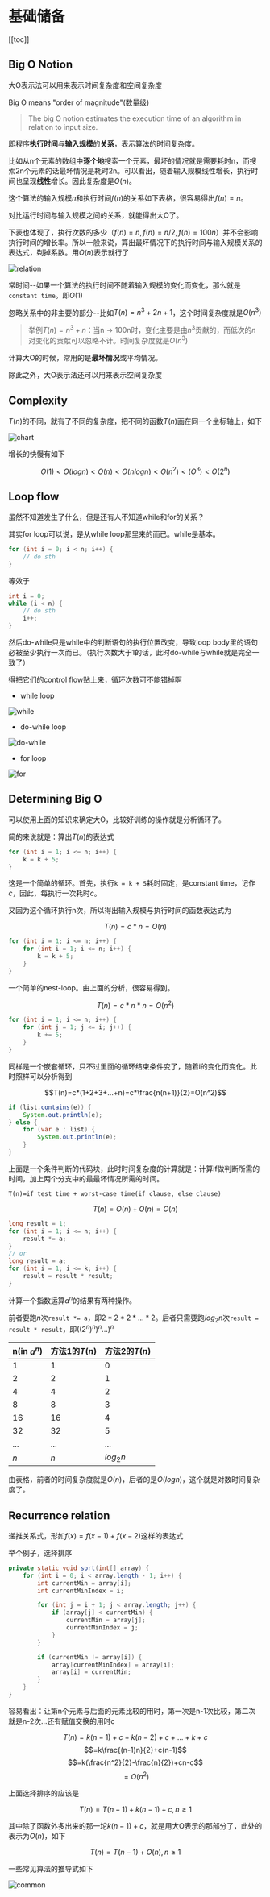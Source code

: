 # 基础储备

[[toc]]

## Big O Notion

大O表示法可以用来表示时间复杂度和空间复杂度

Big O means "order of magnitude"(数量级)

> The big O notion estimates the execution time of an algorithm in relation to input size.

即程序**执行时间**与**输入规模**的**关系**，表示算法的时间复杂度。

比如从n个元素的数组中**逐个地**搜索一个元素，最坏的情况就是需要耗时n，而搜索2n个元素的话最坏情况是耗时2n。可以看出，随着输入规模线性增长，执行时间也呈现**线性**增长。因此复杂度是$O(n)$。

这个算法的输入规模$n$和执行时间$f(n)$的关系如下表格，很容易得出$f(n)=n$。

对比运行时间与输入规模之间的关系，就能得出大O了。

下表也体现了，执行次数的多少（$f(n)=n,f(n)=n/2,f(n)=100n$）并不会影响执行时间的增长率。所以一般来说，算出最坏情况下的执行时间与输入规模关系的表达式，剃掉系数。用$O(n)$表示就行了

![relation](./images/relation_size_and_execution_time.png)

常时间--如果一个算法的执行时间不随着输入规模的变化而变化，那么就是`constant time`。即$O(1)$

忽略关系中的非主要的部分--比如$T(n)=n^3+2n+1$，这个时间复杂度就是$O(n^3)$

> 举例$T(n)=n^3+n$：当n -> 100n时，变化主要是由$n^3$贡献的，而低次的$n$对变化的贡献可以忽略不计。时间复杂度就是$O(n^3)$

计算大O的时候，常用的是**最坏情况**或平均情况。

除此之外，大O表示法还可以用来表示空间复杂度

## Complexity

$T(n)$的不同，就有了不同的复杂度，把不同的函数$T(n)$画在同一个坐标轴上，如下

![chart](./images/chart_input_time.png)

增长的快慢有如下

$$O(1)<O(logn)<O(n)<O(n logn)<O(n^2)<(O^3)<O(2^n)$$

## Loop flow

虽然不知道发生了什么，但是还有人不知道while和for的关系？

其实for loop可以说，是从while loop那里来的而已。while是基本。

``` java
for (int i = 0; i < n; i++) {
    // do sth
}
```

等效于

``` java
int i = 0;
while (i < n) {
    // do sth
    i++;
}
```

然后do-while只是while中的判断语句的执行位置改变，导致loop body里的语句必被至少执行一次而已。（执行次数大于1的话，此时do-while与while就是完全一致了）

得把它们的control flow贴上来，循环次数可不能错掉啊

- while loop

![while](./images/while.png)

- do-while loop

![do-while](./images/do_while.png)

- for loop

![for](./images/for.png)

## Determining Big O

可以使用上面的知识来确定大O，比较好训练的操作就是分析循环了。

简的来说就是：算出$T(n)$的表达式

``` java
for (int i = 1; i <= n; i++) {
    k = k + 5;
}
```

这是一个简单的循环。首先，执行`k = k + 5`耗时固定，是constant time，记作$c$，因此，每执行一次耗时$c$。

又因为这个循环执行n次，所以得出输入规模与执行时间的函数表达式为

$$T(n)=c*n=O(n)$$

``` java
for (int i = 1; i <= n; i++) {
    for (int i = 1; i <= n; i++) {
        k = k + 5;
    }
}
```

一个简单的nest-loop。由上面的分析，很容易得到。

$$T(n)=c*n*n=O(n^2)$$

``` java
for (int i = 1; i <= n; i++) {
    for (int j = 1; j <= i; j++) {
        k += 5;
    }
}
```

同样是一个嵌套循环，只不过里面的循环结束条件变了，随着i的变化而变化。此时照样可以分析得到

$$T(n)=c*(1+2+3+...+n)=c*\frac{n(n+1)}{2}=O(n^2)$$

``` java
if (list.contains(e)) {
    System.out.println(e);
} else {
    for (var e : list) {
        System.out.println(e);
    }
}
```

上面是一个条件判断的代码块，此时时间复杂度的计算就是：计算if做判断所需的时间，加上两个分支中的最最坏情况所需的时间。

`T(n)=if test time + worst-case time(if clause, else clause)`

$$T(n)=O(n)+O(n)=O(n)$$

``` java
long result = 1;
for (int i = 1; i <= n; i++) {
    result *= a;
}
// or
long result = a;
for (int i = 1; i <= k; i++) {
    result = result * result;
}
```

计算一个指数运算$a^n$的结果有两种操作。

前者要跑$n$次`result *= a`，即$2*2*2*...*2$。后者只需要跑$log_{2}n$次`result = result * result`，即$((2^n)^n)^n...)^n$

|n(in $a^n$)|方法1的$T(n)$|方法2的$T(n)$
|--|--|--
|1|1|0
|2|2|1
|4|4|2
|8|8|3
|16|16|4
|32|32|5
|...|...|...
|$n$|$n$|$log_{2}n$

由表格，前者的时间复杂度就是$O(n)$，后者的是$O(log n)$，这个就是对数时间复杂度了。

## Recurrence relation

递推关系式，形如$f(x)=f(x-1)+f(x-2)$这样的表达式

举个例子，选择排序

``` java
private static void sort(int[] array) {
    for (int i = 0; i < array.length - 1; i++) {
        int currentMin = array[i];
        int currentMinIndex = i;

        for (int j = i + 1; j < array.length; j++) {
            if (array[j] < currentMin) {
                currentMin = array[j];
                currentMinIndex = j;
            }
        }

        if (currentMin != array[i]) {
            array[currentMinIndex] = array[i];
            array[i] = currentMin;
        }
    }
}
```

容易看出：让第n个元素与后面的元素比较的用时，第一次是n-1次比较，第二次就是n-2次...还有赋值交换的用时c

$$T(n)=k(n-1)+c+k(n-2)+c+...+k+c$$
$$=k\frac{(n-1)n}{2}+c(n-1)$$
$$=k(\frac{n^2}{2}-\frac{n}{2})+cn-c$$
$$=O(n^2)$$

上面选择排序的应该是

$$T(n)=T(n-1)+k(n-1)+c,n\geq 1$$

其中除了函数外多出来的那一坨$k(n-1)+c$，就是用大O表示的那部分了，此处的表示为$O(n)$，如下

$$T(n)=T(n-1)+O(n),n\geq 1$$

一些常见算法的推导式如下

![common](./images/common_recurrence_function.png)
